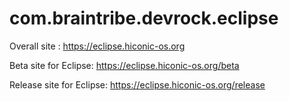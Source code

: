 # com.braintribe.devrock.eclipse

Overall site : https://eclipse.hiconic-os.org

Beta site for Eclipse: https://eclipse.hiconic-os.org/beta

Release site for Eclipse: https://eclipse.hiconic-os.org/release

